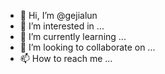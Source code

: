 - 👋 Hi, I’m @gejialun
- 👀 I’m interested in ...
- 🌱 I’m currently learning ...
- 💞️ I’m looking to collaborate on ...
- 📫 How to reach me ...

<!---
gejialun/gejialun is a ✨ special ✨ repository because its `README.md` (this file) appears on your GitHub profile.
You can click the Preview link to take a look at your changes.
--->
